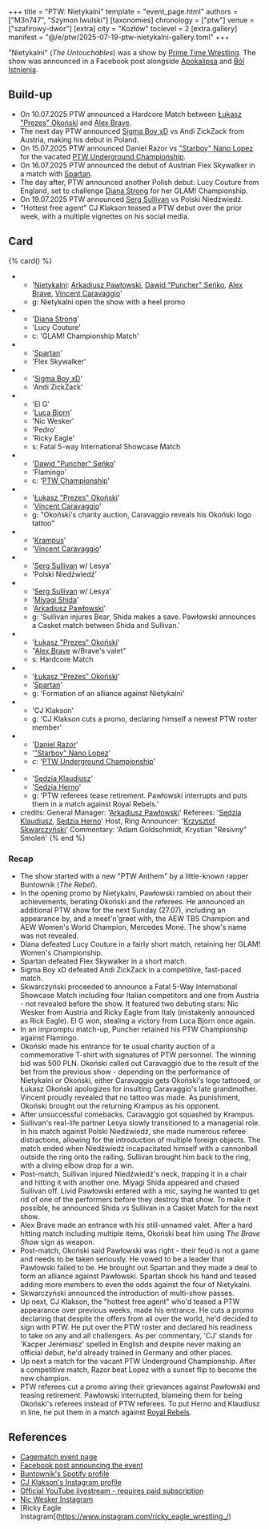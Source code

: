 +++
title = "PTW: Nietykalni"
template = "event_page.html"
authors = ["M3n747", "Szymon Iwulski"]
[taxonomies]
chronology = ["ptw"]
venue = ["szafirowy-dwor"]
[extra]
city = "Kozłów"
toclevel = 2
[extra.gallery]
manifest = "@/e/ptw/2025-07-19-ptw-nietykalni-gallery.toml"
+++

"Nietykalni" (_The Untouchables_) was a show by [Prime Time Wrestling](@/o/ptw.md). The show was announced in a Facebook post alongside [Apokalipsa](@/e/ptw/2025-08-30-ptw-apokalipsa.md) and [Ból Istnienia](@/e/ptw/2025-09-27-ptw-bol-istnienia.md).

## Build-up

* On 10.07.2025 PTW announced a Hardcore Match between [Łukasz "Prezes" Okoński](@/w/lukasz-okonski.md) and [Alex Brave](@/w/alex-brave.md).
* The next day PTW announced [Sigma Boy xD](@/w/sigma-boy.md) vs Andi ZickZack from Austria, making his debut in Poland.
* On 15.07.2025 PTW announced Daniel Razor vs ["Starboy" Nano Lopez](@/w/nano-lopez.md) for the vacated [PTW Underground Championship](@/c/ptw-underground-championship.md).
* On 16.07.2025 PTW announced the debut of Austrian Flex Skywalker in a match with [Spartan](@/w/spartan.md).
* The day after, PTW announced another Polish debut: Lucy Couture from England, set to challenge [Diana Strong](@/w/diana-strong.md) for her GLAM! Championship.
* On 19.07.2025 PTW announced [Serg Sullivan](@/w/serg-sullivan.md) vs Polski Niedźwiedź.
* "Hottest free agent" CJ Klakson teased a PTW debut over the prior week, with a multiple vignettes on his social media.

## Card

{% card() %}
- - '[Nietykalni](@/tt/nietykalni.md): [Arkadiusz Pawłowski](@/w/pan-pawlowski.md), [Dawid "Puncher" Seńko](@/w/puncher.md), [Alex Brave](@/w/alex-brave.md), [Vincent Caravaggio](@/w/vincent-caravaggio.md)'
  - g: Nietykalni open the show with a heel promo
- - '[Diana Strong](@/w/diana-strong.md)'
  - 'Lucy Couture'
  - c: 'GLAM! Championship Match'
- - '[Spartan](@/w/spartan.md)'
  - 'Flex Skywalker'
- - '[Sigma Boy xD](@/w/sigma-boy.md)'
  - 'Andi ZickZack'
- - 'El G'
  - '[Luca Bjorn](@/w/luca-bjorn.md)'
  - 'Nic Wesker'
  - 'Pedro'
  - 'Ricky Eagle'
  - s: Fatal 5-way International Showcase Match
- - '[Dawid "Puncher" Seńko](@/w/puncher.md)'
  - 'Flamingo'
  - c: '[PTW Championship](@/c/ptw-championship.md)'
- - '[Łukasz "Prezes" Okoński](@/w/lukasz-okonski.md)'
  - '[Vincent Caravaggio](@/w/vincent-caravaggio.md)'
  - g: "Okoński's charity auction, Caravaggio reveals his Okoński logo tattoo"
- - '[Krampus](@/w/krampus.md)'
  - '[Vincent Caravaggio](@/w/vincent-caravaggio.md)'
- - '[Serg Sullivan](@/w/serg-sullivan.md) w/ Lesya'
  - 'Polski Niedźwiedź'
- - '[Serg Sullivan](@/w/serg-sullivan.md) w/ Lesya'
  - '[Miyagi Shida](@/w/miyagi-shida.md)'
  - '[Arkadiusz Pawłowski](@/w/pan-pawlowski.md)'
  - g: 'Sullivan injures Bear, Shida makes a save. Pawłowski announces a Casket match between Shida and Sullivan.'
- - '[Łukasz "Prezes" Okoński](@/w/lukasz-okonski.md)'
  - "[Alex Brave](@/w/alex-brave.md) w/Brave's valet"
  - s: Hardcore Match
- - '[Łukasz "Prezes" Okoński](@/w/lukasz-okonski.md)'
  - '[Spartan](@/w/spartan.md)'
  - g: 'Formation of an alliance against Nietykalni'
- - 'CJ Klakson'
  - g: 'CJ Klakson cuts a promo, declaring himself a newest PTW roster member'
- - '[Daniel Razor](@/w/daniel-razor.md)'
  - '["Starboy" Nano Lopez](@/w/nano-lopez.md)'
  - c: '[PTW Underground Championship](@/c/ptw-underground-championship.md)'
- - '[Sędzia Klaudiusz](@/w/sedzia-klaudiusz.md)'
  - '[Sędzia Herno](@/w/sedzia-herno.md)'
  - g: 'PTW referees tease retirement. Pawłowski interrupts and puts them in a match against Royal Rebels.'
- credits:
    General Manager: '[Arkadiusz Pawłowski](@/w/pan-pawlowski.md)'
    Referees: '[Sędzia Klaudiusz](@/w/sedzia-klaudiusz.md), [Sędzia Herno](@/w/sedzia-herno.md)'
    Host, Ring Announcer: '[Krzysztof Skwarczyński](@/w/krzysztof-skwarczynski.md)'
    Commentary: 'Adam Goldschmidt, Krystian "Resivny" Smoleń'
{% end %}

### Recap

* The show started with a new "PTW Anthem" by a little-known rapper Buntownik (_The Rebel_).
* In the opening promo by Nietykalni, Pawłowski rambled on about their achievements, berating Okoński and the referees. He announced an additional PTW show for the next Sunday (27.07), including an appearance by, and a meet'n'greet with, the AEW TBS Champion and AEW Women's World Champion, Mercedes Moné. The show's name was not revealed.
* Diana defeated Lucy Couture in a fairly short match, retaining her GLAM! Women's Championship.
* Spartan defeated Flex Skywalker in a short match.
* Sigma Boy xD defeated Andi ZickZack in a competitive, fast-paced match.
* Skwarczyński proceeded to announce a Fatal 5-Way International Showcase Match including four Italian competitors and one from Austria - not revealed before the show. It featured two debuting stars: Nic Wesker from Austria and Ricky Eagle from Italy (mistakenly announced as Rick Eagle). El G won, stealing a victory from Luca Bjorn once again.
* In an impromptu match-up, Puncher retained his PTW Championship against Flamingo.
* Okoński made his entrance for te usual charity auction of a commemorative T-shirt with signatures of PTW personnel. The winning bid was 500&nbsp;PLN. Okoński called out Caravaggio due to the result of the bet from the previous show - depending on the performance of Nietykalni or Okoński, either Caravaggio gets Okoński's logo tattooed, or Łukasz Okoński apologizes for insulting Caravaggio's late grandmother. Vincent proudly revealed that no tattoo was made. As punishment, Okoński brought out the returning Krampus as his opponent.
* After unsuccessful comebacks, Caravaggio got squashed by Krampus.
* Sullivan's real-life partner Lesya slowly transitioned to a managerial role. In his match against Polski Niedźwiedź, she made numerous referee distractions, allowing for the introduction of multiple foreign objects. The match ended when Niedźwiedź incapacitated himself with a cannonball outside the ring onto the railing. Sullivan brought him back to the ring, with a diving elbow drop for a win.
* Post-match, Sullivan injured Niedźwiedź's neck, trapping it in a chair and hitting it with another one. Miyagi Shida appeared and chased Sullivan off. Livid Pawłowski entered with a mic, saying he wanted to get rid of one of the performers before they destroy that show. To make it possible, he announced Shida vs Sullivan in a Casket Match for the next show.
* Alex Brave made an entrance with his still-unnamed valet. After a hard hitting match including multiple items, Okoński beat him using _The Brave Show_ sign as weapon.
* Post-match, Okoński said Pawłowski was right - their feud is not a game and needs to be taken seriously. He vowed to be a leader that Pawłowski failed to be. He brought out Spartan and they made a deal to form an alliance against Pawłowski. Spartan shook his hand and teased adding more members to even the odds against the four of Nietykalni.
* Skwarczyński announced the introduction of multi-show passes.
* Up next, CJ Klakson, the "hottest free agent" who'd teased a PTW appearance over previous weeks, made his entrance. He cuts a promo declaring that despite the offers from all over the world, he'd decided to sign with PTW. He put over the PTW roster and declared his readiness to take on any and all challengers. As per commentary, 'CJ' stands for 'Kacper Jeremiasz' spelled in English and despite never making an official debut, he'd already trained in Germany and other places.
* Up next a match for the vacant PTW Underground Championship. After a competitive match, Razor beat Lopez with a sunset flip to become the new champion.
* PTW referees cut a promo airing their grievances against Pawłowski and teasing retirement. Pawłowski interrupted, blameing them for being Okoński's referees instead of PTW referees. To put Herno and Klaudiusz in line, he put them in a match against [Royal Rebels](@/tt/royal-rebels.md).

## References

* [Cagematch event page](https://www.cagematch.net/?id=1&nr=429198)
* [Facebook post announcing the event](https://www.facebook.com/photo/?fbid=773747374977907&set=a.136592405360077)
* [Buntownik's Spotify profile](https://open.spotify.com/artist/40VhhnpQ57hG3eoiRxxPdl?si=1LMFd2azS4-1-DJEFUnsmw)
* [CJ Klakson's Instagram profile](https://www.instagram.com/cjklaksonpl/)
* [Official YouTube livestream - requires paid subscription](https://www.youtube.com/watch?v=CnhiLoDF1xw&ab_channel=PTW-PrimeTimeWrestling)
* [Nic Wesker Instagram](https://www.instagram.com/nic_wskr/)
* [Ricky Eagle Instagram[(https://www.instagram.com/ricky_eagle_wrestling_/)
